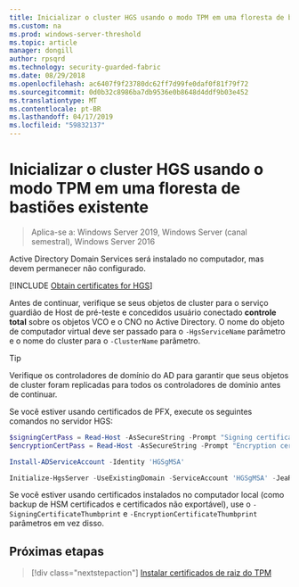 ```yaml
---
title: Inicializar o cluster HGS usando o modo TPM em uma floresta de bastiões
ms.custom: na
ms.prod: windows-server-threshold
ms.topic: article
manager: dongill
author: rpsqrd
ms.technology: security-guarded-fabric
ms.date: 08/29/2018
ms.openlocfilehash: ac6407f9f23780dc62ff7d99fe0daf0f81f79f72
ms.sourcegitcommit: 0d0b32c8986ba7db9536e0b8648d4ddf9b03e452
ms.translationtype: MT
ms.contentlocale: pt-BR
ms.lasthandoff: 04/17/2019
ms.locfileid: "59832137"
---
```

# <a name="initialize-the-hgs-cluster-using-tpm-mode-in-an-existing-bastion-forest"></a>Inicializar o cluster HGS usando o modo TPM em uma floresta de bastiões existente

>Aplica-se a: Windows Server 2019, Windows Server (canal semestral), Windows Server 2016

Active Directory Domain Services será instalado no computador, mas devem permanecer não configurado.

[!INCLUDE [Obtain certificates for HGS](../../../includes/guarded-fabric-initialize-hgs-default-step-two.md)]

Antes de continuar, verifique se seus objetos de cluster para o serviço guardião de Host de pré-teste e concedidos usuário conectado **controle total** sobre os objetos VCO e o CNO no Active Directory.
O nome do objeto de computador virtual deve ser passado para o `-HgsServiceName` parâmetro e o nome do cluster para o `-ClusterName` parâmetro.

> [!TIP]
> Verifique os controladores de domínio do AD para garantir que seus objetos de cluster foram replicadas para todos os controladores de domínio antes de continuar.

Se você estiver usando certificados de PFX, execute os seguintes comandos no servidor HGS:

```powershell
$signingCertPass = Read-Host -AsSecureString -Prompt "Signing certificate password"
$encryptionCertPass = Read-Host -AsSecureString -Prompt "Encryption certificate password"

Install-ADServiceAccount -Identity 'HGSgMSA'

Initialize-HgsServer -UseExistingDomain -ServiceAccount 'HGSgMSA' -JeaReviewersGroup 'HgsJeaReviewers' -JeaAdministratorsGroup 'HgsJeaAdmins' -HgsServiceName 'HgsService' -SigningCertificatePath '.\signCert.pfx' -SigningCertificatePassword $signPass -EncryptionCertificatePath '.\encCert.pfx' -EncryptionCertificatePassword $encryptionCertPass -TrustTpm
```

Se você estiver usando certificados instalados no computador local (como backup de HSM certificados e certificados não exportável), use o `-SigningCertificateThumbprint` e `-EncryptionCertificateThumbprint` parâmetros em vez disso.

## <a name="next-step"></a>Próximas etapas

>[!div class="nextstepaction"]
[Instalar certificados de raiz do TPM](guarded-fabric-install-trusted-tpm-root-certificates.md)